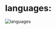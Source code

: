 <h1>languages:</h1>
<img src="https://skillicons.dev/icons?i=js,html,css,tailwindcss,bootstrap,react" alt="languages"/>
